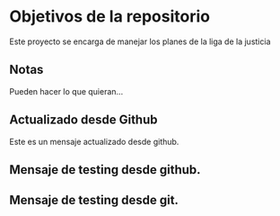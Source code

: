 # Objetivos de la repositorio

Este proyecto se encarga de manejar los planes de la liga de la justicia


## Notas
Pueden hacer lo que quieran...

## Actualizado desde Github
Este es un mensaje actualizado desde github.

## Mensaje de testing desde github.
## Mensaje de testing desde git.
